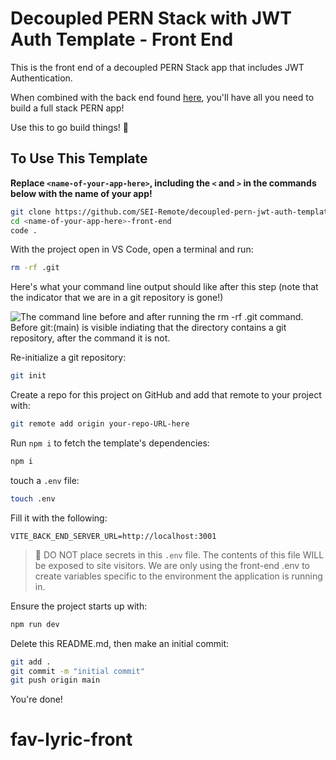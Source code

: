# Decoupled PERN Stack with JWT Auth Template - Front End

This is the front end of a decoupled PERN Stack app that includes JWT Authentication.

When combined with the back end found [here](https://github.com/SEI-Remote/decoupled-pern-jwt-auth-template-back-end-cjs), you'll have all you need to build a full stack PERN app!

Use this to go build things! 🚀

## To Use This Template

**Replace `<name-of-your-app-here>`, including the `<` and `>` in the commands below with the name of your app!**

```bash
git clone https://github.com/SEI-Remote/decoupled-pern-jwt-auth-template-front-end-ts <name-of-your-app-here>-front-end
cd <name-of-your-app-here>-front-end
code .
```

With the project open in VS Code, open a terminal and run:

```bash
rm -rf .git
```

Here's what your command line output should like after this step (note that the indicator that we are in a git repository is gone!)

<img src="https://i.imgur.com/L47kNOZ.png" alt="The command line before and after running the rm -rf .git command. Before git:(main) is visible indiating that the directory contains a git repository, after the command it is not.">

Re-initialize a git repository:

```bash
git init
```

Create a repo for this project on GitHub and add that remote to your project with:

```bash
git remote add origin your-repo-URL-here
```

Run `npm i` to fetch the template's dependencies:

```bash
npm i
```

touch a `.env` file:

```bash
touch .env
```

Fill it with the following:

```
VITE_BACK_END_SERVER_URL=http://localhost:3001
```

> 🚨 DO NOT place secrets in this `.env` file. The contents of this file WILL be exposed to site visitors. We are only using the front-end .env to create variables specific to the environment the application is running in.

Ensure the project starts up with:

```bash
npm run dev
```

Delete this README.md, then make an initial commit:

```bash
git add .
git commit -m "initial commit"
git push origin main
```

You're done!
# fav-lyric-front
